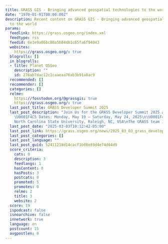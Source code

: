 ```yaml
---
title: GRASS GIS - Bringing advanced geospatial technologies to the world
date: "1970-01-01T00:00:00Z"
description: Recent content on GRASS GIS - Bringing advanced geospatial technologies
  to the world
params:
  feedlink: https://grass.osgeo.org/index.xml
  feedtype: rss
  feedid: 6e1e9a66bc80a5b84d61c65fa6f94043
  websites:
    https://grass.osgeo.org/: true
  blogrolls: []
  in_blogrolls:
  - title: Planet OSGeo
    description: ""
    id: 276ab7dac12c1caaeaa76ab3b91a8ac9
  recommended: []
  recommender: []
  categories: []
  relme:
    https://fosstodon.org/@grassgis: true
    https://grass.osgeo.org/: true
  last_post_title: GRASS Developer Summit 2025
  last_post_description: "Join Us for the GRASS Developer Summit 2025 at NC State!
    \U0001F4C5 Dates: Monday, May 19 – Saturday, May 24, 2025\n\U0001F4CD Location:
    North Carolina State University, Raleigh, NC, USA\nThe GRASS team is"
  last_post_date: "2025-03-03T10:12:42-05:00"
  last_post_link: https://grass.osgeo.org/news/2025_03_03_grass_developer_summit_2025/
  last_post_categories: []
  last_post_language: ""
  last_post_guid: 52411218d14cacf1b08e89d4e74d04d9
  score_criteria:
    cats: 0
    description: 3
    feedlangs: 1
    hasContent: 0
    hasPosts: 3
    postcats: 0
    promoted: 5
    promotes: 0
    relme: 2
    title: 3
    website: 2
  score: 19
  ispodcast: false
  isnoarchive: false
  innetwork: true
  language: en
  postcount: 15
  avgpostlen: 0
---
```

